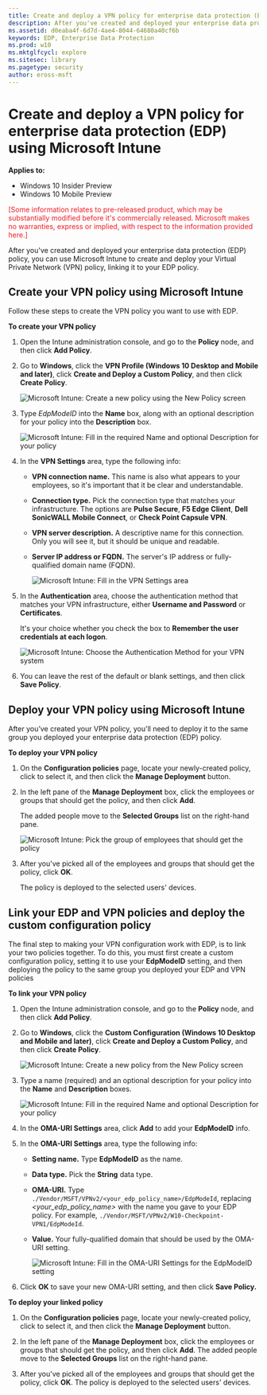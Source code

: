 ```yaml
---
title: Create and deploy a VPN policy for enterprise data protection (EDP) using Microsoft Intune (Windows 10)
description: After you've created and deployed your enterprise data protection (EDP) policy, you can use Microsoft Intune to create and deploy your Virtual Private Network (VPN) policy, linking it to your EDP policy.
ms.assetid: d0eaba4f-6d7d-4ae4-8044-64680a40cf6b
keywords: EDP, Enterprise Data Protection
ms.prod: w10
ms.mktglfcycl: explore
ms.sitesec: library
ms.pagetype: security
author: eross-msft
---
```


# Create and deploy a VPN policy for enterprise data protection (EDP) using Microsoft Intune
**Applies to:**

-   Windows 10 Insider Preview
-   Windows 10 Mobile Preview

<span style="color:#ED1C24;">[Some information relates to pre-released product, which may be substantially modified before it's commercially released. Microsoft makes no warranties, express or implied, with respect to the information provided here.]</span>

After you've created and deployed your enterprise data protection (EDP) policy, you can use Microsoft Intune to create and deploy your Virtual Private Network (VPN) policy, linking it to your EDP policy.

## Create your VPN policy using Microsoft Intune
Follow these steps to create the VPN policy you want to use with EDP.

**To create your VPN policy**

1.  Open the Intune administration console, and go to the **Policy** node, and then click **Add Policy**.

2.  Go to **Windows**, click the **VPN Profile (Windows 10 Desktop and Mobile and later)**, click **Create and Deploy a Custom Policy**, and then click **Create Policy**.

    ![Microsoft Intune: Create a new policy using the New Policy screen](images/intune-vpn-createpolicy.png)

3.  Type *EdpModeID* into the **Name** box, along with an optional description for your policy into the **Description** box.

    ![Microsoft Intune: Fill in the required Name and optional Description for your policy](images/intune-vpn-titledescription.png)

4.  In the **VPN Settings** area, type the following info:

    -   **VPN connection name.** This name is also what appears to your employees, so it's important that it be clear and understandable.

    -   **Connection type.** Pick the connection type that matches your infrastructure. The options are **Pulse Secure**, **F5 Edge Client**, **Dell SonicWALL Mobile Connect**, or **Check Point Capsule VPN**.

    -   **VPN server description.** A descriptive name for this connection. Only you will see it, but it should be unique and readable.

    -   **Server IP address or FQDN.** The server's IP address or fully-qualified domain name (FQDN).

        ![Microsoft Intune: Fill in the VPN Settings area](images/intune-vpn-vpnsettings.png)

5.  In the **Authentication** area, choose the authentication method that matches your VPN infrastructure, either **Username and Password** or **Certificates**.<p>
It's your choice whether you check the box to **Remember the user credentials at each logon**.

    ![Microsoft Intune: Choose the Authentication Method for your VPN system](images/intune-vpn-authentication.png)

6.  You can leave the rest of the default or blank settings, and then click **Save Policy**.

## Deploy your VPN policy using Microsoft Intune
After you’ve created your VPN policy, you'll need to deploy it to the same group you deployed your enterprise data protection (EDP) policy.

**To deploy your VPN policy**

1.  On the **Configuration policies** page, locate your newly-created policy, click to select it, and then click the **Manage Deployment** button.

2.  In the left pane of the **Manage Deployment** box, click the employees or groups that should get the policy, and then click **Add**.<p>
The added people move to the **Selected Groups** list on the right-hand pane.

    ![Microsoft Intune: Pick the group of employees that should get the policy](images/intune-deploy-vpn.png)

3.  After you've picked all of the employees and groups that should get the policy, click **OK**.<p>
The policy is deployed to the selected users' devices.

## Link your EDP and VPN policies and deploy the custom configuration policy
The final step to making your VPN configuration work with EDP, is to link your two policies together. To do this, you must first create a custom configuration policy, setting it to use your **EdpModeID** setting, and then deploying the policy to the same group you deployed your EDP and VPN policies

**To link your VPN policy**

1.  Open the Intune administration console, and go to the **Policy** node, and then click **Add Policy**.

2.  Go to **Windows**, click the **Custom Configuration (Windows 10 Desktop and Mobile and later)**, click **Create and Deploy a Custom Policy**, and then click **Create Policy**.

    ![Microsoft Intune: Create a new policy from the New Policy screen](images/intune-vpn-customconfig.png)

3.  Type a name (required) and an optional description for your policy into the **Name** and **Description** boxes.

    ![Microsoft Intune: Fill in the required Name and optional Description for your policy](images/intune-vpn-edpmodeid.png)

4.  In the **OMA-URI Settings** area, click **Add** to add your **EdpModeID** info.

5.  In the **OMA-URI Settings** area, type the following info:

    -   **Setting name.** Type **EdpModeID** as the name.

    -   **Data type.** Pick the **String** data type.

    -   **OMA-URI.** Type `./Vendor/MSFT/VPNv2/<your_edp_policy_name>/EdpModeId`, replacing *&lt;your\_edp\_policy\_name&gt;* with the name you gave to your EDP policy. For example, `./Vendor/MSFT/VPNv2/W10-Checkpoint-VPN1/EdpModeId`.

    -   **Value.** Your fully-qualified domain that should be used by the OMA-URI setting.

        ![Microsoft Intune: Fill in the OMA-URI Settings for the EdpModeID setting](images/intune-vpn-omaurisettings.png)

6.  Click **OK** to save your new OMA-URI setting, and then click **Save Policy.**


 **To deploy your linked policy**

1.  On the **Configuration policies** page, locate your newly-created policy, click to select it, and then click the **Manage Deployment** button.

2.  In the left pane of the **Manage Deployment** box, click the employees or groups that should get the policy, and then click **Add**. The added people move to the **Selected Groups** list on the right-hand pane.

3.  After you've picked all of the employees and groups that should get the policy, click **OK**. The policy is deployed to the selected users' devices.

 

 





